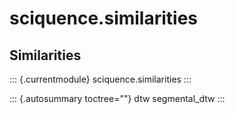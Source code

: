 sciquence.similarities
======================

Similarities
------------

::: {.currentmodule}
sciquence.similarities
:::

::: {.autosummary toctree=""}
dtw segmental\_dtw
:::
